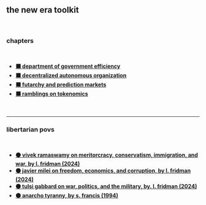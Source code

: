 ## the new era toolkit

<br>

### chapters

<br>

* **[⬛ department of government efficiency](doge)**
* **[⬛ decentralized autonomous organization](daos)**
* **[⬛ futarchy and prediction markets](futarchy)**
* **[⬛ ramblings on tokenomics](tokenomics)**



<br>

---

### libertarian povs

<br>

* **[⚫️ vivek ramaswamy on meritorcracy, conservatism, immigration, and war, by l. fridman (2024)](https://www.youtube.com/watch?v=Q8Qk_3a3lUw)**
* **[⚫ javier milei on freedom, economics, and corruption, by l. fridman (2024)](https://www.youtube.com/watch?v=8NLzc9kobDk)**
* **[⚫ tulsi gabbard on war, politics, and the military, by. l. fridman (2024)](https://www.youtube.com/watch?v=_El9riy9Zjw)**
* **[⚫ anarcho tyranny, by s. francis (1994)](https://chroniclesmagazine.org/view/anarcho-tyranny-u-s-a/)**

